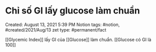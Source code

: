 # Chỉ số GI lấy glucose làm chuẩn

Created: August 13, 2021 5:39 PM
Notion tags: #notion, #created/2021/Aug/13
zet type: #permanent/fact

[[Glycemic Index]]  lấy GI của [[Glucose]] làm chuẩn. [[Glucose có GI là 100]]